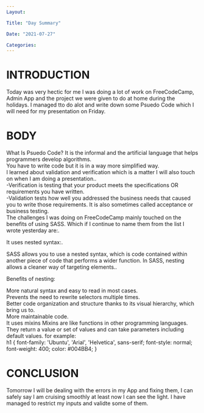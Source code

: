 ```yaml
---
Layout:

Title: "Day Summary"

Date: "2021-07-27"

Categories:
---
```


# INTRODUCTION

Today was very hectic for me I was doing a lot of work on FreeCodeCamp, Admin App and the project we were given to do at home during the holidays.
I managed tto do alot and write down some Psuedo Code which I will need for my presentation on Friday.

# BODY

What Is Psuedo Code?
It is the informal and the artificial language that helps programmers develop algorithms. <br>You have to write code but it is in a way more simplified way.<br>
I learned about validation and verification which is a matter I will also touch on when I am doing a presentation..<br>
-Verification is testing that your product meets the specifications OR requirements you have written.<br>
-Validation tests how well you addressed the business needs that caused you to write those requirements. It is also sometimes called acceptance or business testing.<br>
The challenges I was doing on FreeCodeCamp mainly touched on the benefits of using SASS. Which if I continue to name them from the list I wrote yesterday are:.<br>

It uses nested syntax:.<br>

SASS allows you to use a nested syntax, which is code contained within another piece of code that performs a wider function. In SASS, nesting allows a cleaner way of targeting elements..<br>

Benefits of nesting:

More natural syntax and easy to read in most cases.<br>
Prevents the need to rewrite selectors multiple times.<br>
Better code organization and structure thanks to its visual hierarchy, which bring us to.<br>
More maintainable code.<br>
 It uses mixins
Mixins are like functions in other programming languages. They return a value or set of values and can take parameters including default values.
for example:<br>
h1 {
  font-family: 'Ubuntu', 'Arial', 'Helvetica', sans-serif;
  font-style: normal;
  font-weight: 400;
  color: #004BB4;
}

# CONCLUSION

Tomorrow I will be dealing with the errors in my App and fixing them, I can safely say I am cruising smoothly at least now I can see the light. I have managed to restrict my inputs and validte some of them.